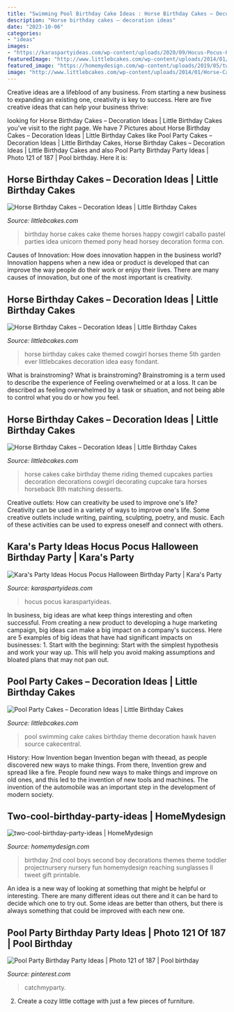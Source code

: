 ```yaml
---
title: "Swimming Pool Birthday Cake Ideas : Horse Birthday Cakes – Decoration Ideas"
description: "Horse birthday cakes – decoration ideas"
date: "2023-10-06"
categories:
- "ideas"
images:
- "https://karaspartyideas.com/wp-content/uploads/2020/09/Hocus-Pocus-Halloween-Birthday-Party-via-Karas-Party-Ideas-KarasPartyIdeas.com18-683x1024.jpg"
featuredImage: "http://www.littlebcakes.com/wp-content/uploads/2014/01/Pool-Party-Cakes-Pictures.jpg"
featured_image: "https://homemydesign.com/wp-content/uploads/2019/05/two-cool-birthday-party-ideas.jpg"
image: "http://www.littlebcakes.com/wp-content/uploads/2014/01/Horse-Cakes-Photos.jpg"
---
```



Creative ideas are a lifeblood of any business. From starting a new business to expanding an existing one, creativity is key to success. Here are five creative ideas that can help your business thrive:

	

		
looking for Horse Birthday Cakes – Decoration Ideas | Little Birthday Cakes you've visit to the right page. We have 7 Pictures about Horse Birthday Cakes – Decoration Ideas | Little Birthday Cakes like Pool Party Cakes – Decoration Ideas | Little Birthday Cakes, Horse Birthday Cakes – Decoration Ideas | Little Birthday Cakes and also Pool Party Birthday Party Ideas | Photo 121 of 187 | Pool birthday. Here it is:
		
    
## Horse Birthday Cakes – Decoration Ideas | Little Birthday Cakes

<img loading=lazy src="http://www.littlebcakes.com/wp-content/uploads/2014/01/Horse-Birthday-Cakes.jpg" onerror="this.onerror=null;this.src='https://tse2.mm.bing.net/th?id=OIP.VEX4sbyCVWXT0n1UoDJrXAHaHe&amp;pid=15.1';" alt="Horse Birthday Cakes – Decoration Ideas | Little Birthday Cakes">

_Source: littlebcakes.com_

>birthday horse cakes cake theme horses happy cowgirl caballo pastel parties idea unicorn themed pony head horsey decoration forma con. 

	

Causes of Innovation: How does innovation happen in the business world?
Innovation happens when a new idea or product is developed that can improve the way people do their work or enjoy their lives. There are many causes of innovation, but one of the most important is creativity.

    
## Horse Birthday Cakes – Decoration Ideas | Little Birthday Cakes

<img loading=lazy src="http://www.littlebcakes.com/wp-content/uploads/2014/01/Horse-Cakes-Photos.jpg" onerror="this.onerror=null;this.src='https://tse2.mm.bing.net/th?id=OIP.lv6cPdLYB2nHbfKewK5BXAHaHo&amp;pid=15.1';" alt="Horse Birthday Cakes – Decoration Ideas | Little Birthday Cakes">

_Source: littlebcakes.com_

>horse birthday cakes cake themed cowgirl horses theme 5th garden ever littlebcakes decoration idea easy fondant. 

	

What is brainstroming?
What is brainstroming? Brainstroming is a term used to describe the experience of Feeling overwhelmed or at a loss. It can be described as feeling overwhelmed by a task or situation, and not being able to control what you do or how you feel.

    
## Horse Birthday Cakes – Decoration Ideas | Little Birthday Cakes

<img loading=lazy src="http://www.littlebcakes.com/wp-content/uploads/2014/01/Horse-Cake-Decorations.jpg" onerror="this.onerror=null;this.src='https://tse2.mm.bing.net/th?id=OIP.4Ac7tCyMWtoXCQ7ok_iQRQHaKV&amp;pid=15.1';" alt="Horse Birthday Cakes – Decoration Ideas | Little Birthday Cakes">

_Source: littlebcakes.com_

>horse cakes cake birthday theme riding themed cupcakes parties decoration decorations cowgirl decorating cupcake tara horses horseback 8th matching desserts. 

	

Creative outlets: How can creativity be used to improve one's life?
Creativity can be used in a variety of ways to improve one's life. Some creative outlets include writing, painting, sculpting, poetry, and music. Each of these activities can be used to express oneself and connect with others.

    
## Kara&#039;s Party Ideas Hocus Pocus Halloween Birthday Party | Kara&#039;s Party

<img loading=lazy src="https://karaspartyideas.com/wp-content/uploads/2020/09/Hocus-Pocus-Halloween-Birthday-Party-via-Karas-Party-Ideas-KarasPartyIdeas.com18-683x1024.jpg" onerror="this.onerror=null;this.src='https://tse4.mm.bing.net/th?id=OIP.AQXMnGdCmWaqyLBy1erp_AHaLG&amp;pid=15.1';" alt="Kara&#039;s Party Ideas Hocus Pocus Halloween Birthday Party | Kara&#039;s Party">

_Source: karaspartyideas.com_

>hocus pocus karaspartyideas. 

	

In business, big ideas are what keep things interesting and often successful. From creating a new product to developing a huge marketing campaign, big ideas can make a big impact on a company's success. Here are 5 examples of big ideas that have had significant impacts on businesses: 1. Start with the beginning: Start with the simplest hypothesis and work your way up. This will help you avoid making assumptions and bloated plans that may not pan out. 
    
## Pool Party Cakes – Decoration Ideas | Little Birthday Cakes

<img loading=lazy src="http://www.littlebcakes.com/wp-content/uploads/2014/01/Pool-Party-Cakes-Pictures.jpg" onerror="this.onerror=null;this.src='https://tse4.mm.bing.net/th?id=OIP.i5Y_cGsxtd7_CjKQSlIuewHaFj&amp;pid=15.1';" alt="Pool Party Cakes – Decoration Ideas | Little Birthday Cakes">

_Source: littlebcakes.com_

>pool swimming cake cakes birthday theme decoration hawk haven source cakecentral. 

	

History: How Invention began
Invention began with theead, as people discovered new ways to make things. From there, Invention grew and spread like a fire. People found new ways to make things and improve on old ones, and this led to the invention of new tools and machines. The invention of the automobile was an important step in the development of modern society.

    
## Two-cool-birthday-party-ideas | HomeMydesign

<img loading=lazy src="https://homemydesign.com/wp-content/uploads/2019/05/two-cool-birthday-party-ideas.jpg" onerror="this.onerror=null;this.src='https://tse4.mm.bing.net/th?id=OIP.cjG4yIqKhoFWCPXZ5SoYJwHaLD&amp;pid=15.1';" alt="two-cool-birthday-party-ideas | HomeMydesign">

_Source: homemydesign.com_

>birthday 2nd cool boys second boy decorations themes theme toddler projectnursery nursery fun homemydesign reaching sunglasses ll tweet gift printable. 

	

An idea is a new way of looking at something that might be helpful or interesting. There are many different ideas out there and it can be hard to decide which one to try out. Some ideas are better than others, but there is always something that could be improved with each new one.

    
## Pool Party Birthday Party Ideas | Photo 121 Of 187 | Pool Birthday

<img loading=lazy src="https://i.pinimg.com/736x/4d/e2/69/4de269440fb045bbd619f9dd132b02ee--th-birthday-pool-parties.jpg" onerror="this.onerror=null;this.src='https://tse3.mm.bing.net/th?id=OIP.IjBdNyf_0iTEVXkTbLqEbwHaLG&amp;pid=15.1';" alt="Pool Party Birthday Party Ideas | Photo 121 of 187 | Pool birthday">

_Source: pinterest.com_

>catchmyparty. 

	

2. Create a cozy little cottage with just a few pieces of furniture.

